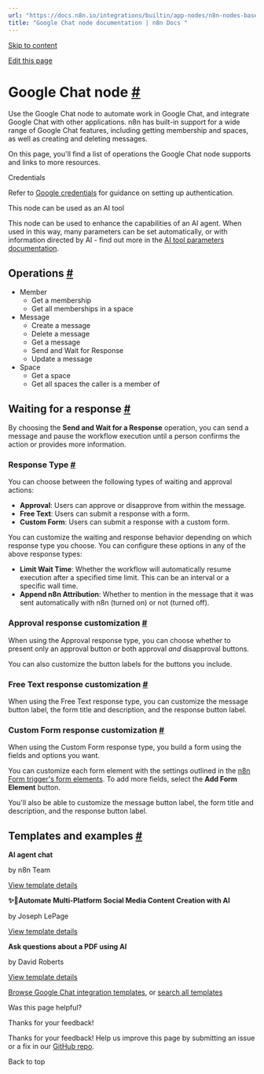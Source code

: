 ```yaml
---
url: "https://docs.n8n.io/integrations/builtin/app-nodes/n8n-nodes-base.googlechat/"
title: "Google Chat node documentation | n8n Docs "
---
```


[Skip to content](https://docs.n8n.io/integrations/builtin/app-nodes/n8n-nodes-base.googlechat/#google-chat-node)

[Edit this page](https://github.com/n8n-io/n8n-docs/edit/main/docs/integrations/builtin/app-nodes/n8n-nodes-base.googlechat.md "Edit this page")

# Google Chat node [\#](https://docs.n8n.io/integrations/builtin/app-nodes/n8n-nodes-base.googlechat/\#google-chat-node "Permanent link")

Use the Google Chat node to automate work in Google Chat, and integrate Google Chat with other applications. n8n has built-in support for a wide range of Google Chat features, including getting membership and spaces, as well as creating and deleting messages.

On this page, you'll find a list of operations the Google Chat node supports and links to more resources.

Credentials

Refer to [Google credentials](https://docs.n8n.io/integrations/builtin/credentials/google/) for guidance on setting up authentication.

This node can be used as an AI tool

This node can be used to enhance the capabilities of an AI agent. When used in this way, many parameters can be set automatically, or with information directed by AI - find out more in the [AI tool parameters documentation](https://docs.n8n.io/advanced-ai/examples/using-the-fromai-function/).

## Operations [\#](https://docs.n8n.io/integrations/builtin/app-nodes/n8n-nodes-base.googlechat/\#operations "Permanent link")

- Member
  - Get a membership
  - Get all memberships in a space
- Message
  - Create a message
  - Delete a message
  - Get a message
  - Send and Wait for Response
  - Update a message
- Space
  - Get a space
  - Get all spaces the caller is a member of

## Waiting for a response [\#](https://docs.n8n.io/integrations/builtin/app-nodes/n8n-nodes-base.googlechat/\#waiting-for-a-response "Permanent link")

By choosing the **Send and Wait for a Response** operation, you can send a message and pause the workflow execution until a person confirms the action or provides more information.

### Response Type [\#](https://docs.n8n.io/integrations/builtin/app-nodes/n8n-nodes-base.googlechat/\#response-type "Permanent link")

You can choose between the following types of waiting and approval actions:

- **Approval**: Users can approve or disapprove from within the message.
- **Free Text**: Users can submit a response with a form.
- **Custom Form**: Users can submit a response with a custom form.

You can customize the waiting and response behavior depending on which response type you choose. You can configure these options in any of the above response types:

- **Limit Wait Time**: Whether the workflow will automatically resume execution after a specified time limit. This can be an interval or a specific wall time.
- **Append n8n Attribution**: Whether to mention in the message that it was sent automatically with n8n (turned on) or not (turned off).

### Approval response customization [\#](https://docs.n8n.io/integrations/builtin/app-nodes/n8n-nodes-base.googlechat/\#approval-response-customization "Permanent link")

When using the Approval response type, you can choose whether to present only an approval button or both approval _and_ disapproval buttons.

You can also customize the button labels for the buttons you include.

### Free Text response customization [\#](https://docs.n8n.io/integrations/builtin/app-nodes/n8n-nodes-base.googlechat/\#free-text-response-customization "Permanent link")

When using the Free Text response type, you can customize the message button label, the form title and description, and the response button label.

### Custom Form response customization [\#](https://docs.n8n.io/integrations/builtin/app-nodes/n8n-nodes-base.googlechat/\#custom-form-response-customization "Permanent link")

When using the Custom Form response type, you build a form using the fields and options you want.

You can customize each form element with the settings outlined in the [n8n Form trigger's form elements](https://docs.n8n.io/integrations/builtin/core-nodes/n8n-nodes-base.formtrigger/#form-elements). To add more fields, select the **Add Form Element** button.

You'll also be able to customize the message button label, the form title and description, and the response button label.

## Templates and examples [\#](https://docs.n8n.io/integrations/builtin/app-nodes/n8n-nodes-base.googlechat/\#templates-and-examples "Permanent link")

**AI agent chat**

by n8n Team

[View template details](https://n8n.io/workflows/1954-ai-agent-chat/)

**✨🤖Automate Multi-Platform Social Media Content Creation with AI**

by Joseph LePage

[View template details](https://n8n.io/workflows/3066-automate-multi-platform-social-media-content-creation-with-ai/)

**Ask questions about a PDF using AI**

by David Roberts

[View template details](https://n8n.io/workflows/1960-ask-questions-about-a-pdf-using-ai/)

[Browse Google Chat integration templates](https://n8n.io/integrations/google-chat/), or [search all templates](https://n8n.io/workflows/)

Was this page helpful?






Thanks for your feedback!






Thanks for your feedback! Help us improve this page by submitting an issue or a fix in our [GitHub repo](https://github.com/n8n-io/n8n-docs).


Back to top